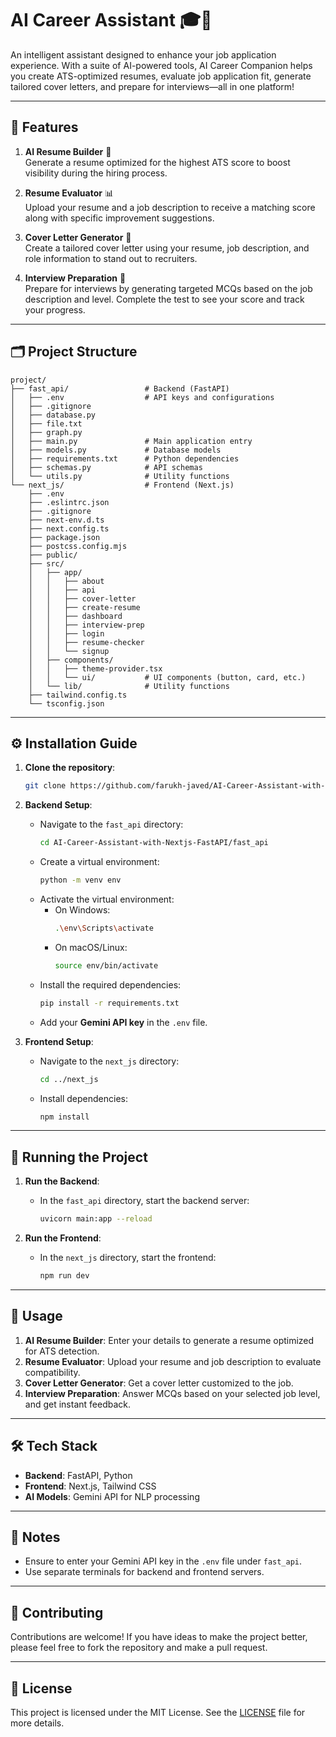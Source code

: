 # AI Career Assistant 🎓💼

An intelligent assistant designed to enhance your job application experience. With a suite of AI-powered tools, AI Career Companion helps you create ATS-optimized resumes, evaluate job application fit, generate tailored cover letters, and prepare for interviews—all in one platform!

---

## 🚀 Features

1. **AI Resume Builder** 📝  
   Generate a resume optimized for the highest ATS score to boost visibility during the hiring process.

2. **Resume Evaluator** 📊  
   Upload your resume and a job description to receive a matching score along with specific improvement suggestions.

3. **Cover Letter Generator** 📄  
   Create a tailored cover letter using your resume, job description, and role information to stand out to recruiters.

4. **Interview Preparation** 🎯  
   Prepare for interviews by generating targeted MCQs based on the job description and level. Complete the test to see your score and track your progress.

---

## 🗂 Project Structure

```
project/
├── fast_api/                 # Backend (FastAPI)
│   ├── .env                  # API keys and configurations
│   ├── .gitignore
│   ├── database.py
│   ├── file.txt
│   ├── graph.py
│   ├── main.py               # Main application entry
│   ├── models.py             # Database models
│   ├── requirements.txt      # Python dependencies
│   ├── schemas.py            # API schemas
│   └── utils.py              # Utility functions
└── next_js/                  # Frontend (Next.js)
    ├── .env
    ├── .eslintrc.json
    ├── .gitignore
    ├── next-env.d.ts
    ├── next.config.ts
    ├── package.json
    ├── postcss.config.mjs
    ├── public/
    ├── src/
    │   ├── app/
    │   │   ├── about
    │   │   ├── api
    │   │   ├── cover-letter
    │   │   ├── create-resume
    │   │   ├── dashboard
    │   │   ├── interview-prep
    │   │   ├── login
    │   │   ├── resume-checker
    │   │   └── signup
    │   ├── components/
    │   │   ├── theme-provider.tsx
    │   │   └── ui/           # UI components (button, card, etc.)
    │   └── lib/              # Utility functions
    ├── tailwind.config.ts
    └── tsconfig.json
```

---

## ⚙️ Installation Guide

1. **Clone the repository**:
   ```bash
   git clone https://github.com/farukh-javed/AI-Career-Assistant-with-Nextjs-FastAPI.git
   ```

2. **Backend Setup**:
   - Navigate to the `fast_api` directory:
     ```bash
     cd AI-Career-Assistant-with-Nextjs-FastAPI/fast_api
     ```
   - Create a virtual environment:
     ```bash
     python -m venv env
     ```
   - Activate the virtual environment:
     - On Windows:
       ```bash
       .\env\Scripts\activate
       ```
     - On macOS/Linux:
       ```bash
       source env/bin/activate
       ```
   - Install the required dependencies:
     ```bash
     pip install -r requirements.txt
     ```
   - Add your **Gemini API key** in the `.env` file.

3. **Frontend Setup**:
   - Navigate to the `next_js` directory:
     ```bash
     cd ../next_js
     ```
   - Install dependencies:
     ```bash
     npm install
     ```

---

## 🏃 Running the Project

1. **Run the Backend**:
   - In the `fast_api` directory, start the backend server:
     ```bash
     uvicorn main:app --reload
     ```

2. **Run the Frontend**:
   - In the `next_js` directory, start the frontend:
     ```bash
     npm run dev
     ```

---

## 📝 Usage

1. **AI Resume Builder**: Enter your details to generate a resume optimized for ATS detection.
2. **Resume Evaluator**: Upload your resume and job description to evaluate compatibility.
3. **Cover Letter Generator**: Get a cover letter customized to the job.
4. **Interview Preparation**: Answer MCQs based on your selected job level, and get instant feedback.

---

## 🛠️ Tech Stack

- **Backend**: FastAPI, Python
- **Frontend**: Next.js, Tailwind CSS
- **AI Models**: Gemini API for NLP processing

---

## 📌 Notes

- Ensure to enter your Gemini API key in the `.env` file under `fast_api`.
- Use separate terminals for backend and frontend servers.

---

## 🤝 Contributing

Contributions are welcome! If you have ideas to make the project better, please feel free to fork the repository and make a pull request.

---

## 📄 License

This project is licensed under the MIT License. See the [LICENSE](LICENSE) file for more details.
